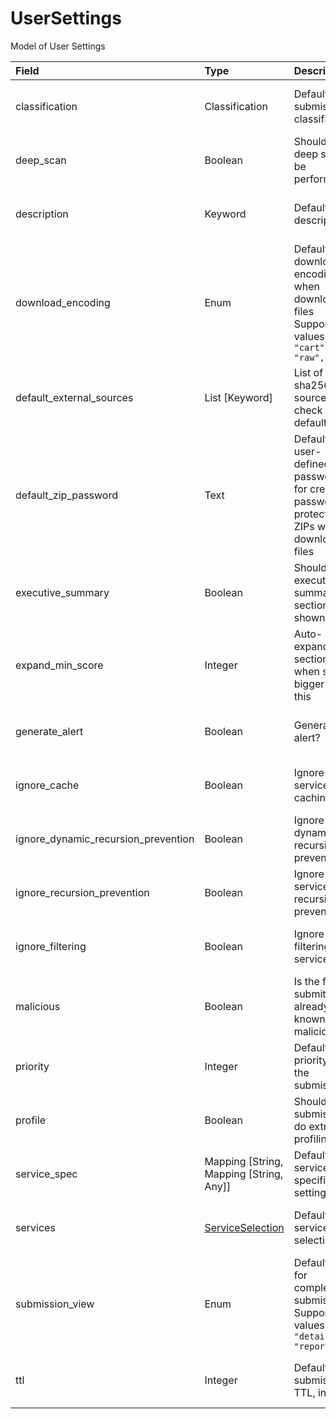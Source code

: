 [comment]: # (AUTOGENERATED MARKDOWN CONTENT. UPDATES TO ODM DOCUMENTATION SHOULD BE DONE THROUGH ASSEMBLYLINE-BASE REPO!)
# UserSettings
Model of User Settings

| Field | Type | Description | Required | Default |
| :--- | :--- | :--- | :--- | :--- |
| classification | Classification | Default submission classification | <div style="width:100px">:material-checkbox-marked-outline: Yes</div> | `TLP:C` |
| deep_scan | Boolean | Should a deep scan be performed? | <div style="width:100px">:material-checkbox-marked-outline: Yes</div> | `False` |
| description | Keyword | Default description | <div style="width:100px">:material-checkbox-marked-outline: Yes</div> | `` |
| download_encoding | Enum | Default download encoding when downloading files<br>Supported values are:<br>`"cart", "raw", "zip"` | <div style="width:100px">:material-checkbox-marked-outline: Yes</div> | `cart` |
| default_external_sources | List [Keyword] | List of sha256 sources to check by default | <div style="width:100px">:material-checkbox-marked-outline: Yes</div> | `[]` |
| default_zip_password | Text | Default user-defined password for creating password protected ZIPs when downloading files | <div style="width:100px">:material-checkbox-marked-outline: Yes</div> | `infected` |
| executive_summary | Boolean | Should executive summary sections be shown? | <div style="width:100px">:material-checkbox-marked-outline: Yes</div> | `True` |
| expand_min_score | Integer | Auto-expand section when score bigger then this | <div style="width:100px">:material-checkbox-marked-outline: Yes</div> | `500` |
| generate_alert | Boolean | Generate an alert? | <div style="width:100px">:material-checkbox-marked-outline: Yes</div> | `False` |
| ignore_cache | Boolean | Ignore service caching? | <div style="width:100px">:material-checkbox-marked-outline: Yes</div> | `False` |
| ignore_dynamic_recursion_prevention | Boolean | Ignore dynamic recursion prevention? | <div style="width:100px">:material-checkbox-marked-outline: Yes</div> | `False` |
| ignore_recursion_prevention | Boolean | Ignore all service recursion prevention? | <div style="width:100px">:material-checkbox-marked-outline: Yes</div> | `False` |
| ignore_filtering | Boolean | Ignore filtering services? | <div style="width:100px">:material-checkbox-marked-outline: Yes</div> | `False` |
| malicious | Boolean | Is the file submitted already known to be malicious? | <div style="width:100px">:material-checkbox-marked-outline: Yes</div> | `False` |
| priority | Integer | Default priority for the submissions | <div style="width:100px">:material-checkbox-marked-outline: Yes</div> | `1000` |
| profile | Boolean | Should the submission do extra profiling? | <div style="width:100px">:material-checkbox-marked-outline: Yes</div> | `False` |
| service_spec | Mapping [String, Mapping [String, Any]] | Default service specific settings | <div style="width:100px">:material-checkbox-marked-outline: Yes</div> | `{}` |
| services | [ServiceSelection](/assemblyline4_docs/odm/models/submission/#serviceselection) | Default service selection | <div style="width:100px">:material-checkbox-marked-outline: Yes</div> | See [ServiceSelection](/assemblyline4_docs/odm/models/submission/#serviceselection) for more details. |
| submission_view | Enum | Default view for completed submissions<br>Supported values are:<br>`"details", "report"` | <div style="width:100px">:material-checkbox-marked-outline: Yes</div> | `report` |
| ttl | Integer | Default submission TTL, in days | <div style="width:100px">:material-checkbox-marked-outline: Yes</div> | `30` |


